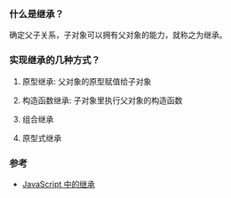 ### 什么是继承？
确定父子关系，子对象可以拥有父对象的能力，就称之为继承。

### 实现继承的几种方式？  
1. 原型继承: 父对象的原型赋值给子对象  

2. 构造函数继承: 子对象里执行父对象的构造函数
3. 组合继承  
4. 原型式继承



### 参考  
- [JavaScript 中的继承](https://developer.mozilla.org/zh-CN/docs/Learn/JavaScript/Objects/Inheritance)